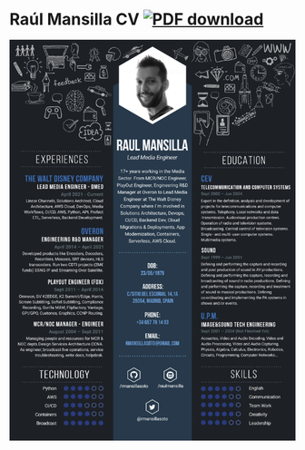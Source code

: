 # Raúl Mansilla CV [![PDF download](https://img.shields.io/badge/download-PDF-red.svg)](./RaulMansilla2021CV.png)

![Screenshot](RaulMansilla2021CV.png)
